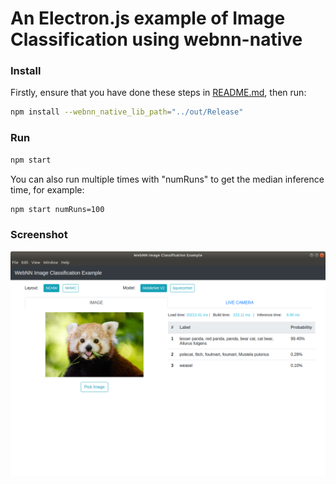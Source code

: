 # An Electron.js example of Image Classification using webnn-native

### Install

Firstly, ensure that you have done these steps in [README.md](/node/README.md), then run:
```bash
npm install --webnn_native_lib_path="../out/Release"
```

### Run

```bash
npm start
```

You can also run multiple times with "numRuns" to get the median inference time, for example:
```bash
npm start numRuns=100
```

### Screenshot

![screenshot](screenshot.png)